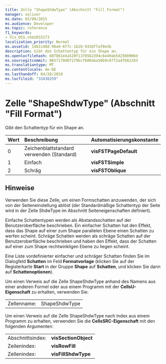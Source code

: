 ```yaml
---
title: Zelle "ShapeShdwType" (Abschnitt "Fill Format")
manager: soliver
ms.date: 03/09/2015
ms.audience: Developer
ms.topic: reference
f1_keywords:
- Vis_DSS.chm1033173
localization_priority: Normal
ms.assetid: 1461148d-90a9-6f7c-1b28-9310ffaf0e3b
description: Gibt den Schattentyp für ein Shape an.
ms.openlocfilehash: 607881e4a520f1376562394c6e40ab5d2508906d
ms.sourcegitcommit: 8657170d071f9bcf680aba50b9c07f2a4fb82283
ms.translationtype: MT
ms.contentlocale: de-DE
ms.lasthandoff: 04/28/2019
ms.locfileid: "33430259"
---
```

# <a name="shapeshdwtype-cell-fill-format-section"></a>Zelle "ShapeShdwType" (Abschnitt "Fill Format")

Gibt den Schattentyp für ein Shape an. 
  
|**Wert**|**Beschreibung**|**Automatisierungskonstante**|
|:-----|:-----|:-----|
|0  <br/> |Zeichenblattstandard verwenden (Standard)  <br/> |**visFSTPageDefault** <br/> |
|1  <br/> |Einfach  <br/> |**visFSTSimple** <br/> |
|2  <br/> |Schräg  <br/> |**visFSTOblique** <br/> |
   
## <a name="remarks"></a>Hinweise

Verwenden Sie diese Zelle, um einen Formschatten anzuwenden, der sich von der Seiteneinstellung ablöst (der Standardmäßige Schattentyp der Seite wird in der Zelle ShdwType im Abschnitt Seiteneigenschaften definiert).
  
Einfache Schattentypen werden als Abstandsschatten auf der Benutzeroberfläche beschrieben. Ein einfacher Schatten hat den Effekt, dass das Shape auf einer zum Shape parallelen Ebene einen Schatten zu werfen scheint. Schräge Schatten werden als schräge Schatten auf der Benutzeroberfläche beschrieben und haben den Effekt, dass der Schatten auf einer zum Shape rechtwinkligen Ebene zu liegen scheint. 
  
Eine Liste vordefinierter einfacher und schräger Schatten finden Sie im Dialogfeld **Schatten** im Feld **Formatvorlage** (klicken Sie auf der Registerkarte **Start** in der Gruppe **Shape** auf **Schatten**, und klicken Sie dann auf **Schattenoptionen**).
  
Um einen Verweis auf die Zelle ShapeShdwType anhand des Namens aus einer anderen Formel oder aus einem Programm mit der **CellsU-Eigenschaft** zu erhalten, verwenden Sie: 
  
|||
|:-----|:-----|
|Zellenname:  <br/> |ShapeShdwType  <br/> |
   
Um einen Verweis auf die Zelle ShapeShdwType nach Index aus einem Programm zu erhalten, verwenden Sie die **CellsSRC-Eigenschaft** mit den folgenden Argumenten: 
  
|||
|:-----|:-----|
|Abschnittsindex:  <br/> |**visSectionObject** <br/> |
|Zeilenindex:  <br/> |**visRowFill** <br/> |
|Zellenindex:  <br/> |**visFillShdwType** <br/> |
   

